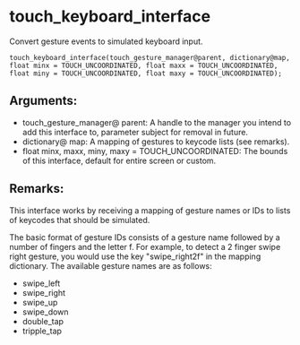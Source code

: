 # touch_keyboard_interface
Convert gesture events to simulated keyboard input.

`touch_keyboard_interface(touch_gesture_manager@parent, dictionary@map, float minx = TOUCH_UNCOORDINATED, float maxx = TOUCH_UNCOORDINATED, float miny = TOUCH_UNCOORDINATED, float maxy = TOUCH_UNCOORDINATED);`

## Arguments:
* touch_gesture_manager@ parent: A handle to the manager you intend to add this interface to, parameter subject for removal in future.
* dictionary@ map: A mapping of gestures to keycode lists (see remarks).
* float minx, maxx, miny, maxy = TOUCH_UNCOORDINATED: The bounds of this interface, default for entire screen or custom.

## Remarks:
This interface works by receiving a mapping of gesture names or IDs to lists of keycodes that should be simulated.

The basic format of gesture IDs consists of a gesture name followed by a number of fingers and the letter f. For example, to detect a 2 finger swipe right gesture, you would use the key "swipe_right2f" in the mapping dictionary. The available gesture names are as follows:
* swipe_left
* swipe_right
* swipe_up
* swipe_down
* double_tap
* tripple_tap
